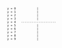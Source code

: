 <style>
    * {
        font-size: 8px;
    }
</style>

```
y = 0            |
y = 1            |
y = 2            |
y = 3            |
y = 4   --------------------
y = 5            |
y = 6            |
y = 7            |
y = 8            |
y = 9            |
```